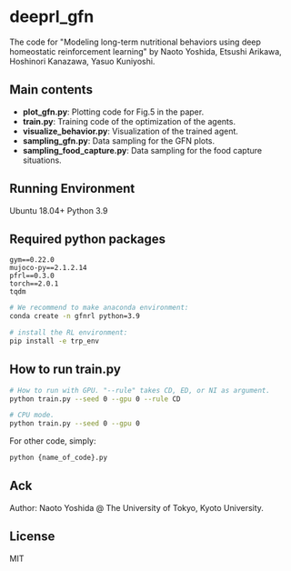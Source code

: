 # deeprl_gfn
The code for "Modeling long-term nutritional behaviors using deep homeostatic reinforcement learning" by Naoto Yoshida, Etsushi Arikawa, Hoshinori Kanazawa, Yasuo Kuniyoshi.

## Main contents
- **plot_gfn.py**: Plotting code for Fig.5 in the paper.  
- **train.py**:  Training code of the optimization of the agents.
- **visualize_behavior.py**: Visualization of the trained agent.
- **sampling_gfn.py**: Data sampling for the GFN plots.
- **sampling_food_capture.py**: Data sampling for the food capture situations.

## Running Environment
Ubuntu 18.04+
Python 3.9

## Required python packages
```
gym==0.22.0
mujoco-py==2.1.2.14
pfrl==0.3.0
torch==2.0.1
tqdm
```

```bash
# We recommend to make anaconda environment:
conda create -n gfnrl python=3.9

# install the RL environment:
pip install -e trp_env
```

## How to run train.py
```bash
# How to run with GPU. "--rule" takes CD, ED, or NI as argument.  
python train.py --seed 0 --gpu 0 --rule CD

# CPU mode.
python train.py --seed 0 --gpu 0
```

For other code, simply:
```bash
python {name_of_code}.py
```

## Ack
Author: Naoto Yoshida @ The University of Tokyo, Kyoto University.
## License
MIT
